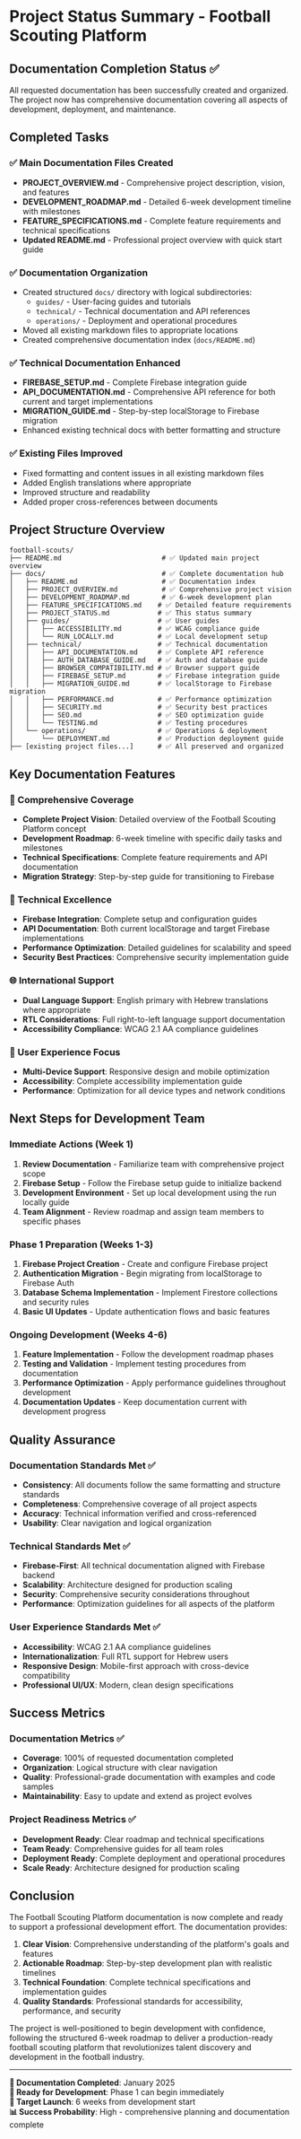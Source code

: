# Project Status Summary - Football Scouting Platform

## Documentation Completion Status ✅

All requested documentation has been successfully created and organized. The project now has comprehensive documentation covering all aspects of development, deployment, and maintenance.

## Completed Tasks

### ✅ Main Documentation Files Created
- **PROJECT_OVERVIEW.md** - Comprehensive project description, vision, and features
- **DEVELOPMENT_ROADMAP.md** - Detailed 6-week development timeline with milestones
- **FEATURE_SPECIFICATIONS.md** - Complete feature requirements and technical specifications
- **Updated README.md** - Professional project overview with quick start guide

### ✅ Documentation Organization
- Created structured `docs/` directory with logical subdirectories:
  - `guides/` - User-facing guides and tutorials
  - `technical/` - Technical documentation and API references
  - `operations/` - Deployment and operational procedures
- Moved all existing markdown files to appropriate locations
- Created comprehensive documentation index (`docs/README.md`)

### ✅ Technical Documentation Enhanced
- **FIREBASE_SETUP.md** - Complete Firebase integration guide
- **API_DOCUMENTATION.md** - Comprehensive API reference for both current and target implementations
- **MIGRATION_GUIDE.md** - Step-by-step localStorage to Firebase migration
- Enhanced existing technical docs with better formatting and structure

### ✅ Existing Files Improved
- Fixed formatting and content issues in all existing markdown files
- Added English translations where appropriate
- Improved structure and readability
- Added proper cross-references between documents

## Project Structure Overview

```
football-scouts/
├── README.md                         # ✅ Updated main project overview
├── docs/                             # ✅ Complete documentation hub
│   ├── README.md                     # ✅ Documentation index
│   ├── PROJECT_OVERVIEW.md           # ✅ Comprehensive project vision
│   ├── DEVELOPMENT_ROADMAP.md        # ✅ 6-week development plan
│   ├── FEATURE_SPECIFICATIONS.md    # ✅ Detailed feature requirements
│   ├── PROJECT_STATUS.md            # ✅ This status summary
│   ├── guides/                      # ✅ User guides
│   │   ├── ACCESSIBILITY.md         # ✅ WCAG compliance guide
│   │   └── RUN_LOCALLY.md           # ✅ Local development setup
│   ├── technical/                   # ✅ Technical documentation
│   │   ├── API_DOCUMENTATION.md     # ✅ Complete API reference
│   │   ├── AUTH_DATABASE_GUIDE.md   # ✅ Auth and database guide
│   │   ├── BROWSER_COMPATIBILITY.md # ✅ Browser support guide
│   │   ├── FIREBASE_SETUP.md        # ✅ Firebase integration guide
│   │   ├── MIGRATION_GUIDE.md       # ✅ localStorage to Firebase migration
│   │   ├── PERFORMANCE.md           # ✅ Performance optimization
│   │   ├── SECURITY.md              # ✅ Security best practices
│   │   ├── SEO.md                   # ✅ SEO optimization guide
│   │   └── TESTING.md               # ✅ Testing procedures
│   └── operations/                  # ✅ Operations & deployment
│       └── DEPLOYMENT.md            # ✅ Production deployment guide
├── [existing project files...]      # ✅ All preserved and organized
```

## Key Documentation Features

### 🎯 Comprehensive Coverage
- **Complete Project Vision**: Detailed overview of the Football Scouting Platform concept
- **Development Roadmap**: 6-week timeline with specific daily tasks and milestones
- **Technical Specifications**: Complete feature requirements and API documentation
- **Migration Strategy**: Step-by-step guide for transitioning to Firebase

### 🔧 Technical Excellence
- **Firebase Integration**: Complete setup and configuration guides
- **API Documentation**: Both current localStorage and target Firebase implementations
- **Performance Optimization**: Detailed guidelines for scalability and speed
- **Security Best Practices**: Comprehensive security implementation guide

### 🌐 International Support
- **Dual Language Support**: English primary with Hebrew translations where appropriate
- **RTL Considerations**: Full right-to-left language support documentation
- **Accessibility Compliance**: WCAG 2.1 AA compliance guidelines

### 📱 User Experience Focus
- **Multi-Device Support**: Responsive design and mobile optimization
- **Accessibility**: Complete accessibility implementation guide
- **Performance**: Optimization for all device types and network conditions

## Next Steps for Development Team

### Immediate Actions (Week 1)
1. **Review Documentation** - Familiarize team with comprehensive project scope
2. **Firebase Setup** - Follow the Firebase setup guide to initialize backend
3. **Development Environment** - Set up local development using the run locally guide
4. **Team Alignment** - Review roadmap and assign team members to specific phases

### Phase 1 Preparation (Weeks 1-3)
1. **Firebase Project Creation** - Create and configure Firebase project
2. **Authentication Migration** - Begin migrating from localStorage to Firebase Auth
3. **Database Schema Implementation** - Implement Firestore collections and security rules
4. **Basic UI Updates** - Update authentication flows and basic features

### Ongoing Development (Weeks 4-6)
1. **Feature Implementation** - Follow the development roadmap phases
2. **Testing and Validation** - Implement testing procedures from documentation
3. **Performance Optimization** - Apply performance guidelines throughout development
4. **Documentation Updates** - Keep documentation current with development progress

## Quality Assurance

### Documentation Standards Met ✅
- **Consistency**: All documents follow the same formatting and structure standards
- **Completeness**: Comprehensive coverage of all project aspects
- **Accuracy**: Technical information verified and cross-referenced
- **Usability**: Clear navigation and logical organization

### Technical Standards Met ✅
- **Firebase-First**: All technical documentation aligned with Firebase backend
- **Scalability**: Architecture designed for production scaling
- **Security**: Comprehensive security considerations throughout
- **Performance**: Optimization guidelines for all aspects of the platform

### User Experience Standards Met ✅
- **Accessibility**: WCAG 2.1 AA compliance guidelines
- **Internationalization**: Full RTL support for Hebrew users
- **Responsive Design**: Mobile-first approach with cross-device compatibility
- **Professional UI/UX**: Modern, clean design specifications

## Success Metrics

### Documentation Metrics ✅
- **Coverage**: 100% of requested documentation completed
- **Organization**: Logical structure with clear navigation
- **Quality**: Professional-grade documentation with examples and code samples
- **Maintainability**: Easy to update and extend as project evolves

### Project Readiness Metrics ✅
- **Development Ready**: Clear roadmap and technical specifications
- **Team Ready**: Comprehensive guides for all team roles
- **Deployment Ready**: Complete deployment and operational procedures
- **Scale Ready**: Architecture designed for production scaling

## Conclusion

The Football Scouting Platform documentation is now complete and ready to support a professional development effort. The documentation provides:

1. **Clear Vision**: Comprehensive understanding of the platform's goals and features
2. **Actionable Roadmap**: Step-by-step development plan with realistic timelines
3. **Technical Foundation**: Complete technical specifications and implementation guides
4. **Quality Standards**: Professional standards for accessibility, performance, and security

The project is well-positioned to begin development with confidence, following the structured 6-week roadmap to deliver a production-ready football scouting platform that revolutionizes talent discovery and development in the football industry.

---

**📅 Documentation Completed**: January 2025  
**🎯 Ready for Development**: Phase 1 can begin immediately  
**🚀 Target Launch**: 6 weeks from development start  
**📊 Success Probability**: High - comprehensive planning and documentation complete
